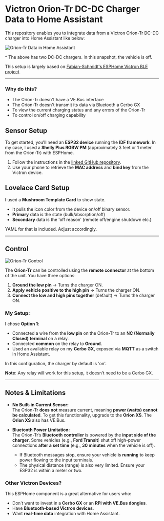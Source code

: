 # Victron Orion-Tr DC-DC Charger Data to Home Assistant

This repository enables you to integrate data from a Victron Orion-Tr DC-DC charger into Home Assistant like below:

![Orion-Tr Data in Home Assistant](https://github.com/user-attachments/assets/812508dd-5cdc-4c7f-be6a-b3cc1ba8fe03)

^ The above has two DC-DC chargers.  In this snapshot, the vehicle is off.

This setup is largely based on [Fabian-Schmidt's ESPHome Victron BLE project](https://github.com/Fabian-Schmidt/esphome-victron_ble).

---

### Why do this?
- The Orion-Tr doesn't have a VE.Bus interface
- The Orion-Tr doesn't transmit its data via Bluetooth a Cerbo GX
- To view the current charging status and any errors of the Orion-Tr
- To control on/off charging capability

## Sensor Setup

To get started, you'll need an **ESP32 device** running the **IDF framework**. In my case, I used a **Shelly Plus RGBW PM** (approximately 3 feet or 1 meter from the Orion-Tr) with ESPHome.

1. Follow the instructions in the [linked GitHub repository](https://github.com/Fabian-Schmidt/esphome-victron_ble).
2. Use your phone to retrieve the **MAC address** and **bind key** from the Victron device.

## Lovelace Card Setup

I used a **Mushroom Template Card** to show state.  
- It pulls the icon color from the device on/off binary sensor.
- **Primary** data is the state (bulk/absorption/off)
- **Secondary** data is the 'off reason' (remote off/engine shutdown etc.)

YAML for that is included.  Adjust accordingly.

---

## Control

![Orion-Tr Control](https://github.com/user-attachments/assets/0d88d318-89cb-4f66-ad62-a5e3eb25ac8d)

The **Orion-Tr** can be controlled using the **remote connector** at the bottom of the unit. You have three options:

1. **Ground the low pin** → Turns the charger ON.  
2. **Apply vehicle positive to the high pin** → Turns the charger ON.  
3. **Connect the low and high pins together** (default) → Turns the charger ON.  

### My Setup:
I chose **Option 1**:
- Connected a wire from the **low pin** on the Orion-Tr to an **NC (Normally Closed) terminal** on a relay.
- Connected **common** on the relay to **Ground**.
- Used an available relay on my **Cerbo GX**, exposed via **MQTT** as a switch in Home Assistant.

In this configuration, the charger by default is 'on'.

**Note:** Any relay will work for this setup, it doesn't need to be a Cerbo GX.

---

## Notes & Limitations

- **No Built-in Current Sensor:**  
  The Orion-Tr **does not** measure current, meaning **power (watts) cannot be calculated**. To get this functionality, upgrade to the **Orion XS**.  The **Orion XS** also has VE.Bus.

- **Bluetooth Power Limitation:**  
  The Orion-Tr’s **Bluetooth controller** is powered by the **input side of the charger**. Some vehicles (e.g., **Ford Transit**) shut off high-power connections **after a set time** (e.g., **30 minutes** when the vehicle is off).  
  - If Bluetooth messages stop, ensure your vehicle is **running** to keep power flowing to the input terminals.
  - The physical distance (range) is also very limited.  Ensure your ESP32 is within a meter or two.

### Other Victron Devices?

This ESPHome component is a great alternative for users who:
- Don't want to invest in a **Cerbo GX** or an **RPi with VE.Bus dongles**.
- Have **Bluetooth-based Victron devices**.
- Want **real-time data** integration with Home Assistant.
